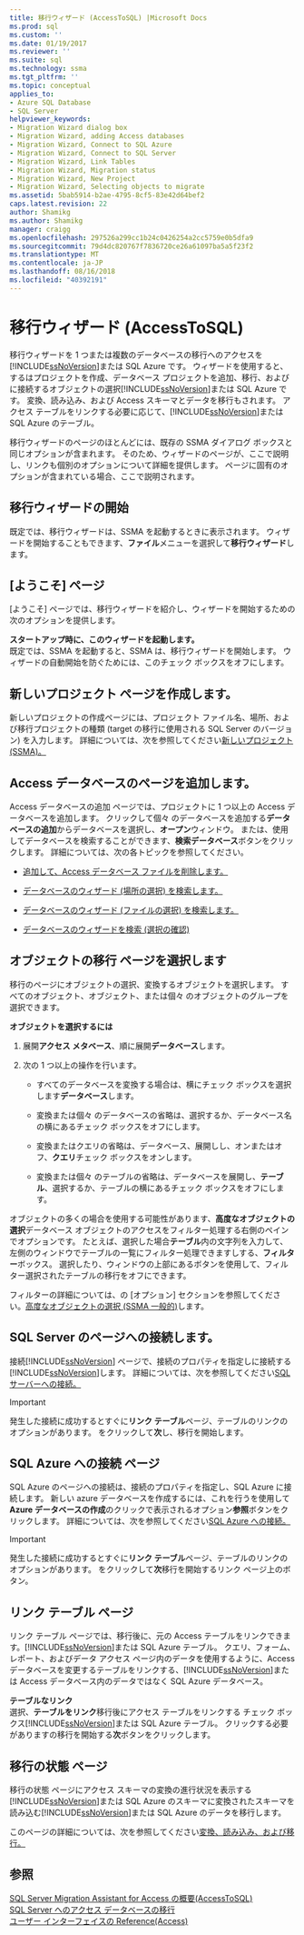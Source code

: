 ```yaml
---
title: 移行ウィザード (AccessToSQL) |Microsoft Docs
ms.prod: sql
ms.custom: ''
ms.date: 01/19/2017
ms.reviewer: ''
ms.suite: sql
ms.technology: ssma
ms.tgt_pltfrm: ''
ms.topic: conceptual
applies_to:
- Azure SQL Database
- SQL Server
helpviewer_keywords:
- Migration Wizard dialog box
- Migration Wizard, adding Access databases
- Migration Wizard, Connect to SQL Azure
- Migration Wizard, Connect to SQL Server
- Migration Wizard, Link Tables
- Migration Wizard, Migration status
- Migration Wizard, New Project
- Migration Wizard, Selecting objects to migrate
ms.assetid: 5bab5914-b2ae-4795-8cf5-83e42d64bef2
caps.latest.revision: 22
author: Shamikg
ms.author: Shamikg
manager: craigg
ms.openlocfilehash: 297526a299cc1b24c0426254a2cc5759e0b5dfa9
ms.sourcegitcommit: 79d4dc820767f7836720ce26a61097ba5a5f23f2
ms.translationtype: MT
ms.contentlocale: ja-JP
ms.lasthandoff: 08/16/2018
ms.locfileid: "40392191"
---
```

# <a name="migration-wizard-accesstosql"></a>移行ウィザード (AccessToSQL)
移行ウィザードを 1 つまたは複数のデータベースの移行へのアクセスを[!INCLUDE[ssNoVersion](../../includes/ssnoversion-md.md)]または SQL Azure です。 ウィザードを使用すると、するはプロジェクトを作成、データベース プロジェクトを追加、移行、およびに接続するオブジェクトの選択[!INCLUDE[ssNoVersion](../../includes/ssnoversion-md.md)]または SQL Azure です。 変換、読み込み、および Access スキーマとデータを移行もされます。 アクセス テーブルをリンクする必要に応じて、[!INCLUDE[ssNoVersion](../../includes/ssnoversion-md.md)]または SQL Azure のテーブル。  
  
移行ウィザードのページのほとんどには、既存の SSMA ダイアログ ボックスと同じオプションが含まれます。 そのため、ウィザードのページが、ここで説明し、リンクも個別のオプションについて詳細を提供します。 ページに固有のオプションが含まれている場合、ここで説明されます。  
  
## <a name="starting-the-migration-wizard"></a>移行ウィザードの開始  
既定では、移行ウィザードは、SSMA を起動するときに表示されます。 ウィザードを開始することもできます、**ファイル**メニューを選択して**移行ウィザード**します。  
  
## <a name="welcome-page"></a>[ようこそ] ページ  
[ようこそ] ページでは、移行ウィザードを紹介し、ウィザードを開始するための次のオプションを提供します。  
  
**スタートアップ時に、このウィザードを起動します。**  
既定では、SSMA を起動すると、SSMA は、移行ウィザードを開始します。 ウィザードの自動開始を防ぐためには、このチェック ボックスをオフにします。  
  
## <a name="create-new-project-page"></a>新しいプロジェクト ページを作成します。  
新しいプロジェクトの作成ページには、プロジェクト ファイル名、場所、および移行プロジェクトの種類 (target の移行に使用される SQL Server のバージョン) を入力します。 詳細については、次を参照してください[新しいプロジェクト (SSMA)。](http://msdn.microsoft.com/ca294f6d-eeb5-42ca-9306-156281a3f0f3)  
  
## <a name="add-access-databases-page"></a>Access データベースのページを追加します。  
Access データベースの追加 ページでは、プロジェクトに 1 つ以上の Access データベースを追加します。 クリックして個々 のデータベースを追加する**データベースの追加**からデータベースを選択し、**オープン**ウィンドウ。 または、使用してデータベースを検索することができます、**検索データベース**ボタンをクリックします。 詳細については、次の各トピックを参照してください。  
  
-   [追加して、Access データベース ファイルを削除します。](adding-and-removing-access-database-files-accesstosql.md)  
  
-   [データベースのウィザード (場所の選択) を検索します。](http://msdn.microsoft.com/00b2d32a-998b-47a7-b25c-589b5bd6777a)  
  
-   [データベースのウィザード (ファイルの選択) を検索します。](http://msdn.microsoft.com/2f574a34-4bab-40a4-89a8-ad4907ffc3fd)  
  
-   [データベースのウィザードを検索 (選択の確認)](http://msdn.microsoft.com/62e20e03-50cc-4ac8-8072-524d194d2ec3)  
  
## <a name="select-objects-to-migrate-page"></a>オブジェクトの移行 ページを選択します  
移行のページにオブジェクトの選択、変換するオブジェクトを選択します。 すべてのオブジェクト、オブジェクト、または個々 のオブジェクトのグループを選択できます。  
  
**オブジェクトを選択するには**  
  
1.  展開**アクセス メタベース**、順に展開**データベース**します。  
  
2.  次の 1 つ以上の操作を行います。  
  
    -   すべてのデータベースを変換する場合は、横にチェック ボックスを選択します**データベース**します。  
  
    -   変換または個々 のデータベースの省略は、選択するか、データベース名の横にあるチェック ボックスをオフにします。  
  
    -   変換またはクエリの省略は、データベース、展開しし、オンまたはオフ、**クエリ**チェック ボックスをオンします。  
  
    -   変換または個々 のテーブルの省略は、データベースを展開し、**テーブル**、選択するか、テーブルの横にあるチェック ボックスをオフにします。  
  
オブジェクトの多くの場合を使用する可能性があります、**高度なオブジェクトの選択**データベース オブジェクトのアクセスをフィルター処理する右側のペインでオプションです。 たとえば、選択した場合**テーブル**内の文字列を入力して、左側のウィンドウでテーブルの一覧にフィルター処理できますしする、**フィルター**ボックス。 選択したり、ウィンドウの上部にあるボタンを使用して、フィルター選択されたテーブルの移行をオフにできます。  
  
フィルターの詳細については、の [オプション] セクションを参照してください。[高度なオブジェクトの選択 (SSMA 一般的)](http://msdn.microsoft.com/f53b0c79-5473-410a-a0dc-d8f544f7a63c)します。  
  
## <a name="connect-to-sql-server-page"></a>SQL Server のページへの接続します。  
接続[!INCLUDE[ssNoVersion](../../includes/ssnoversion-md.md)] ページで、接続のプロパティを指定しに接続する[!INCLUDE[ssNoVersion](../../includes/ssnoversion-md.md)]します。 詳細については、次を参照してください[SQL サーバーへの接続。](http://msdn.microsoft.com/00e0432e-ec26-4ab4-af64-c9ca760e3541)  
  
> [!IMPORTANT]  
> 発生した接続に成功するとすぐに**リンク テーブル**ページ、テーブルのリンクのオプションがあります。 をクリックして**次**し、移行を開始します。  
  
## <a name="connect-to-sql-azure-page"></a>SQL Azure への接続 ページ  
SQL Azure のページへの接続は、接続のプロパティを指定し、SQL Azure に接続します。 新しい azure データベースを作成するには、これを行うを使用して**Azure データベースの作成**のクリックで表示されるオプション**参照**ボタンをクリックします。 詳細については、次を参照してください[SQL Azure への接続。](connect-to-azure-sql-db-accesstosql.md)  
  
> [!IMPORTANT]  
> 発生した接続に成功するとすぐに**リンク テーブル**ページ、テーブルのリンクのオプションがあります。 をクリックして**次**移行を開始するリンク ページ上のボタン。  
  
## <a name="link-tables-page"></a>リンク テーブル ページ  
リンク テーブル ページでは、移行後に、元の Access テーブルをリンクできます。[!INCLUDE[ssNoVersion](../../includes/ssnoversion-md.md)]または SQL Azure テーブル。 クエリ、フォーム、レポート、およびデータ アクセス ページ内のデータを使用するように、Access データベースを変更するテーブルをリンクする、[!INCLUDE[ssNoVersion](../../includes/ssnoversion-md.md)]または Access データベース内のデータではなく SQL Azure データベース。  
  
**テーブルなリンク**  
選択、**テーブルをリンク**移行後にアクセス テーブルをリンクする チェック ボックス[!INCLUDE[ssNoVersion](../../includes/ssnoversion-md.md)]または SQL Azure テーブル。 クリックする必要がありますの移行を開始する**次**ボタンをクリックします。  
  
## <a name="migration-status-page"></a>移行の状態 ページ  
移行の状態 ページにアクセス スキーマの変換の進行状況を表示する[!INCLUDE[ssNoVersion](../../includes/ssnoversion-md.md)]または SQL Azure のスキーマに変換されたスキーマを読み込む[!INCLUDE[ssNoVersion](../../includes/ssnoversion-md.md)]または SQL Azure のデータを移行します。  
  
このページの詳細については、次を参照してください[変換、読み込み、および移行。](http://msdn.microsoft.com/4ec83e96-88a5-4b7b-8d5a-f3429d9a936b)  
  
## <a name="see-also"></a>参照  
[SQL Server Migration Assistant for Access の概要&#40;AccessToSQL&#41;](../../ssma/access/getting-started-with-sql-server-migration-assistant-for-access-accesstosql.md)  
[SQL Server へのアクセス データベースの移行](migrating-access-databases-to-sql-server-azure-sql-db-accesstosql.md)  
[ユーザー インターフェイスの Reference(Access)](http://msdn.microsoft.com/af24c303-4a41-449b-9c86-d6558a97e839)  
  
